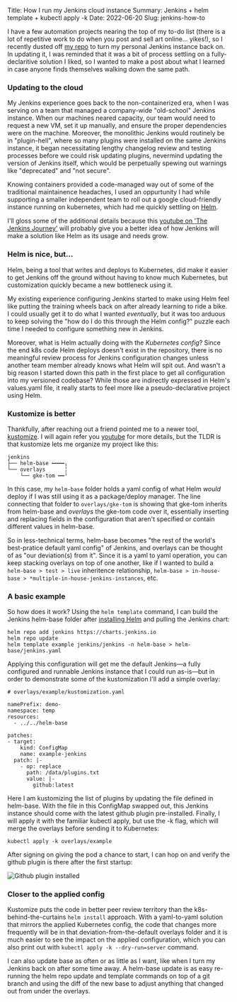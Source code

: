 Title: How I run my Jenkins cloud instance
Summary: Jenkins + helm template + kubectl apply -k
Date: 2022-06-20
Slug: jenkins-how-to

I have a few automation projects nearing the top of my to-do list
(there is a lot of repetitive work to do when you post and sell art online... yikes!),
so I recently dusted off [my repo](https://github.com/exvertus/jenkins) to turn my personal Jenkins instance back on.
In updating it, I was reminded that it was a bit of process settling on a fully-declaritive solution I liked,
so I wanted to make a post about what I learned in case anyone finds themselves walking down the same path.

### Updating to the cloud

My Jenkins experience goes back to the non-containerized era,
when I was serving on a team that managed a company-wide "old-school" Jenkins instance.
When our machines neared capacity, our team would need to request a new VM, set it up manually, 
and ensure the proper dependencies were on the machine.
Moreover, the monolithic Jenkins would routinely be in "plugin-hell",
where so many plugins were installed on the same Jenkins instance, it began
necessitating lengthy changelog review and testing processes before we could risk updating plugins, 
nevermind updating the version of Jenkins itself, 
which would be perpetually spewing out warnings like "deprecated" and "not secure".

Knowing containers provided a code-managed way out of some of the 
traditional maintainence headaches, I used an oppurtunity I had while supporting a smaller independent team to roll out a google cloud-friendly instance running on kubernetes, which had me quickly settling on [Helm](https://helm.sh/).

I'll gloss some of the additional details because this [youtube on 'The Jenkins Journey'](https://www.youtube.com/watch?v=IDoRWieTcMc&t=213s) will probably give you a better idea of how Jenkins will make a solution like Helm as its usage and needs grow.

### Helm is nice, but...

Helm, being a tool that writes and deploys to Kubernetes,
did make it easier to get Jenkins off the ground without having to know much Kubernetes, but customization quickly became a new bottleneck using it.

My existing experience configuring Jenkins started to make using Helm feel like putting the training wheels back on after already learning to ride a bike.
I could usually get it to do what I wanted *eventually*,
but it was too arduous to keep solving the "how do I do this through the Helm config?"
puzzle each time I needed to configure something new in Jenkins.

Moreover, what is Helm actually doing with the *Kubernetes config*?
Since the end k8s code Helm deploys doesn't exist in the repository,
there is no meaningful review process for Jenkins configuration 
changes unless another team member already knows what Helm will spit out.
And wasn't a big reason I started down this path in the first place to
get all configuration into my versioned codebase?
While those are indirectly expressed in Helm's values.yaml file,
it really starts to feel more like a pseudo-declarative project using Helm.

### Kustomize is better

Thankfully, after reaching out a friend pointed me to a newer tool, [kustomize](https://kubernetes.io/docs/tasks/manage-kubernetes-objects/kustomization/).
I will again refer you [youtube](https://www.youtube.com/watch?v=WWJDbHo-OeY) for more details, 
but the TLDR is that kustomize lets me organize my project like this:
```
jenkins
├── helm-base ╍╍╍╍╷
└── overlays      ╎
    └── gke-tom ╍╍╵
```
In this case, my `helm-base` folder holds a yaml config of what Helm
*would* deploy if I was still using it as a package/deploy manager.
The line connecting that folder to `overlays/gke-tom` is showing that
gke-tom inherits from helm-base and *overlays* the gke-tom code over it,
essentially inserting and replacing fields in the configuration that
aren't specified or contain different values in helm-base.

So in less-technical terms, helm-base becomes "the rest of the world's best-pratice default yaml config" of Jenkins, and overlays can be thought of as "our deviation(s) from it". Since it is a yaml to yaml operation, you can keep stacking overlays on top of one another, like if I wanted to build a `helm-base > test > live` inheritence relationship, 
`helm-base > in-house-base > *multiple-in-house-jenkins-instances`, etc.

### A basic example

So how does it work? Using the `helm template` command,
I can build the Jenkins helm-base folder after [installing Helm](https://helm.sh/docs/intro/install/)
and pulling the Jenkins chart:

```
helm repo add jenkins https://charts.jenkins.io
helm repo update
helm template example jenkins/jenkins -n helm-base > helm-base/jenkins.yaml
```

Applying this configuration will get me the default Jenkins—a 
fully configured and runnable Jenkins instance that I could run as-is—but 
in order to demonstrate some of the kustomization I'll add a simple overlay:

```
# overlays/example/kustomization.yaml

namePrefix: demo-
namespace: temp
resources:
  - ../../helm-base

patches:
- target:
    kind: ConfigMap
    name: example-jenkins
  patch: |-
    - op: replace
      path: /data/plugins.txt
      value: |-
        github:latest
```

Here I am kustomizing the list of plugins by updating the file defined in helm-base.
With the file in this ConfigMap swapped out, this Jenkins instance should come with the latest github plugin pre-installed. Finally, I will apply it with the familiar kubectl apply, but use the -k flag, which will merge the overlays before sending it to Kubernetes:

```
kubectl apply -k overlays/example
```

After signing on giving the pod a chance to start, I can hop on and verify the github plugin is there after the first startup:

![Github plugin installed](/images/posts/jenkins-how-to/plugin-screenshot.png)

### Closer to the applied config

Kustomize puts the code in better peer review territory than the k8s-behind-the-curtains `helm install` approach. With a yaml-to-yaml solution that mirrors the applied Kubernetes config, the code that changes more frequently will be in that deviation-from-the-default overlays folder and it is much easier to see the impact on the applied configuration, which you can also print out with `kubectl apply -k --dry-run=server` command. 

I can also update base as often or as little as I want, like when I turn my Jenkins back on after some time away. A helm-base update is as easy re-running the helm repo update and template commands on top of a git branch and using the diff of the new base to adjust anything that changed out from under the overlays.
